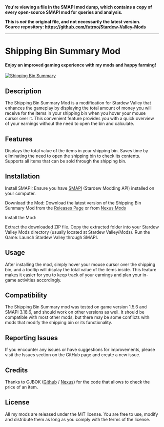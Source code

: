 **You're viewing a file in the SMAPI mod dump, which contains a copy of every open-source SMAPI mod
for queries and analysis.**

**This is _not_ the original file, and not necessarily the latest version.**  
**Source repository: https://github.com/futroo/Stardew-Valley-Mods**

----

# Shipping Bin Summary Mod
#### **Enjoy an improved gaming experience with my mods and happy farming!**

[![Shipping Bin Summary](https://i.imgur.com/xoz0wlu.png "Shipping Bin Summary")](https://i.imgur.com/xoz0wlu.png "Shipping Bin Summary")

## Description
The Shipping Bin Summary Mod is a modification for Stardew Valley that enhances the gameplay by displaying the total amount of money you will receive for the items in your shipping bin when you hover your mouse cursor over it. This convenient feature provides you with a quick overview of your earnings without the need to open the bin and calculate.

## Features
Displays the total value of the items in your shipping bin.
Saves time by eliminating the need to open the shipping bin to check its contents.
Supports all items that can be sold through the shipping bin.

## Installation
Install SMAPI: Ensure you have [SMAPI](https://smapi.io/ "SMAPI") (Stardew Modding API) installed on your computer.

Download the Mod: Download the latest version of the Shipping Bin Summary Mod from the [Releases Page](https://github.com/futroo/Stardew-Valley-Mods/releases/tag/ShippingBinSummary "Releases Page") or from [Nexus Mods](https://www.nexusmods.com/stardewvalley/mods/18992 "Nexus Mods")

Install the Mod:

Extract the downloaded ZIP file.
Copy the extracted folder into your Stardew Valley Mods directory (usually located at Stardew Valley/Mods).
Run the Game: Launch Stardew Valley through SMAPI.

## Usage
After installing the mod, simply hover your mouse cursor over the shipping bin, and a tooltip will display the total value of the items inside. This feature makes it easier for you to keep track of your earnings and plan your in-game activities accordingly.

## Compatibility
The Shipping Bin Summary mod was tested on game version 1.5.6 and SMAPI 3.18.6, and should work on other versions as well. It should be compatible with most other mods, but there may be some conflicts with mods that modify the shipping bin or its functionality.

## Reporting Issues
If you encounter any issues or have suggestions for improvements, please visit the Issues section on the GitHub page and create a new issue.

## Credits
Thanks to CJBOK ([Github](https://github.com/CJBok "Github") / [Nexus](https://www.nexusmods.com/stardewvalley/users/3108607 "Nexus")) for the code that allows to check the price of an item.

## License
All my mods are released under the MIT license. You are free to use, modify and distribute them as long as you comply with the terms of the license.

